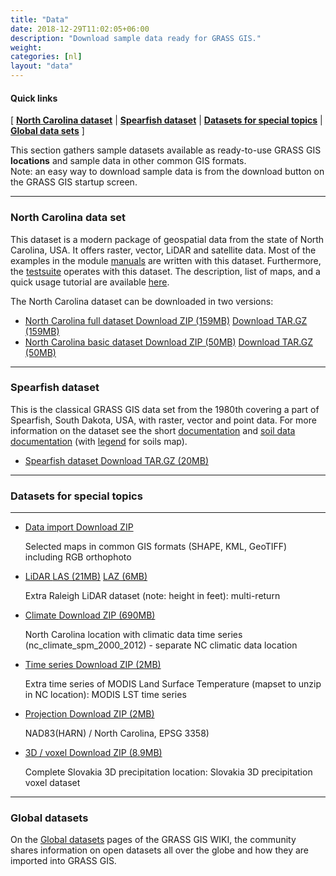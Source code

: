 ```yaml
---
title: "Data"
date: 2018-12-29T11:02:05+06:00
description: "Download sample data ready for GRASS GIS."
weight: 
categories: [nl]
layout: "data"
---
```


  
#### Quick links

[ [**North Carolina dataset**](#NorthCarolinaDataset) | [**Spearfish dataset**](#SpearFishDataset) | [**Datasets for special topics**](#SpecialTopicDatasets) | [**Global data sets**](#GlobalDatasets) ]

<div class="alert rounded-0 alert-default">
<i class="fa fa-arrow-right"></i> This section gathers sample datasets available as ready-to-use GRASS GIS <b>locations</b> and sample data in other common GIS formats.

</div>

<div class="alert rounded-0 alert-default">
<i class="fa fa-arrow-right"></i> Note: an easy way to download sample data is from the download button on the GRASS GIS startup screen.
</div>

<hr>

### <a name="NorthCarolinaDataset"></a> North Carolina data set

This dataset is a modern package of geospatial data from the state of North Carolina, USA. It offers raster, vector, LiDAR and satellite data.
Most of the examples in the module <a href="../../learn/manuals">manuals</a> are written with this dataset. Furthermore, the
<a href="https://grass.osgeo.org/grass-devel/manuals/libpython/gunittest_testing.html">testsuite</a> operates with this dataset.
The description, list of maps, and a quick usage tutorial are available <a href="https://www.grassbook.org/wp-content/uploads/grasslocations/nc_spm_08_contents.html">here</a>.

The North Carolina dataset can be downloaded in two versions:
<ul id="links" class="list-unstyled version">
 <li>
  <span class="mwl"><a href="http://fatra.cnr.ncsu.edu/data/nc_spm_full_v2alpha.zip " target="_blank"> North Carolina full dataset </a></span>
  <a href="http://fatra.cnr.ncsu.edu/data/nc_spm_full_v2alpha.zip" class="inl btn btn-primary" target="_blank">Download ZIP (159MB)</a>
  <a href="http://fatra.cnr.ncsu.edu/data/nc_spm_full_v2alpha2.tar.gz" class="inl btn btn-secondary">Download TAR.GZ (159MB)</a>
  </li>
   <li>
  <span class="mwl"><a href="https://grass.osgeo.org/sampledata/north_carolina/nc_basic_spm_grass7.zip" target="_blank"> North Carolina basic dataset </a></span>
  <a href="https://grass.osgeo.org/sampledata/north_carolina/nc_basic_spm_grass7.zip" class="inl btn btn-primary" target="_blank">Download ZIP  (50MB)</a>
  <a href="https://grass.osgeo.org/sampledata/north_carolina/nc_basic_spm_grass7.tar.gz" class="inl btn btn-secondary">Download TAR.GZ  (50MB)</a>
  </li>
</ul>

<hr>


### <a name="SpearFishDataset"></a> Spearfish dataset

This is the classical GRASS GIS data set from the 1980th covering a part of
Spearfish, South Dakota, USA, with raster, vector and point data. For more information on the dataset see
the short <a href="https://grass.osgeo.org/uploads/grass/sampledata/spearDB.pdf">documentation</a> and
<a href="https://grass.osgeo.org/uploads/grass/sampledata/spearfish_docs_1979_p163to171.tar.gz">soil data documentation</a> (with
<a href="https://grass.osgeo.org/uploads/grass/sampledata/soils_legend.txt">legend</a> for soils map). 
<ul id="links" class="list-unstyled version">
 <li>
  <span class="mwl"><a href="https://grass.osgeo.org/sampledata/spearfish_grass70data-0.3.tar.gz" target="_blank"> Spearfish dataset </a></span>
  <a href="https://grass.osgeo.org/sampledata/spearfish_grass70data-0.3.tar.gz" class="inl btn btn-primary" target="_blank">Download TAR.GZ (20MB)</a>
  </li>
</ul>

<hr>


### <a name="SpecialTopicDatasets"></a> Datasets for special topics
<hr>

<ul id="links" class="list-unstyled version">
 <li>
  <span class="mwl"><a href="https://grassbook.org/datasets/datasets-3rd-edition/" target="_blank"> Data import </a></span>
  <a href="https://grassbook.org/datasets/datasets-3rd-edition/" class="inl btn btn-primary" target="_blank">Download ZIP</a>

  <p>Selected maps in common GIS formats (SHAPE, KML, GeoTIFF) including RGB orthophoto</p>
  </li>
   <li>
  <span class="mwl"><a href="https://grass.osgeo.org/grass-stable/manuals/" target="_blank"> LiDAR </a></span>
  <a href="https://grass.osgeo.org/sampledata/north_carolina/lidar_raleigh_nc_spm_height_feet_las.zip" class="inl btn btn-primary" target="_blank">LAS (21MB)</a>
  <a href="https://grass.osgeo.org/sampledata/north_carolina/lidar_raleigh_nc_spm_height_feet.laz" class="inl btn btn-primary">LAZ (6MB)</a>
  <p>Extra Raleigh LiDAR dataset (note: height in feet):  multi-return</p>
  </li>
   <li>
  <span class="mwl"><a href="https://grass.osgeo.org/grass-stable/manuals/ " target="_blank"> Climate </a></span>
  <a href="https://grass.osgeo.org/grass-stable/manuals/" class="inl btn btn-primary" target="_blank">Download ZIP (690MB)</a>
  <p>North Carolina location with climatic data time series (nc_climate_spm_2000_2012) - separate NC climatic data location</p>
  </li>
   <li>
  <span class="mwl"><a href="https://grass.osgeo.org/grass-stable/manuals/ " target="_blank"> Time series </a></span>
  <a href="https://grass.osgeo.org/grass-stable/manuals/" class="inl btn btn-primary" target="_blank">Download ZIP (2MB)</a>
  <p>Extra time series of MODIS Land Surface Temperature (mapset to unzip in NC location): MODIS LST time series</p>
  </li>
   <li>
  <span class="mwl"><a href="https://grass.osgeo.org/grass-stable/manuals/ " target="_blank"> Projection </a></span>
  <a href="https://grass.osgeo.org/grass-stable/manuals/" class="inl btn btn-primary" target="_blank">Download ZIP (2MB)</a>
  <p>NAD83(HARN) / North Carolina, EPSG 3358)</p>
  </li>
   <li>
  <span class="mwl"><a href="https://grass.osgeo.org/sampledata/slovakia3d_readme.txt" target="_blank"> 3D / voxel </a></span>
  <a href="https://grass.osgeo.org/sampledata/slovakia3d_grass7.tar.gz" class="inl btn btn-primary" target="_blank">Download ZIP (8.9MB)</a>
  <p>Complete Slovakia 3D precipitation location: Slovakia 3D precipitation voxel dataset</p>

  </li>
</ul>

<hr>

### <a name="GlobalDatasets"></a> Global datasets
On the [Global datasets](https://grasswiki.osgeo.org/wiki/Global_datasets) pages of the GRASS GIS WIKI, the community shares information on open datasets
all over the globe and how they are imported into GRASS GIS.

